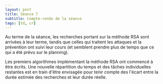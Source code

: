 ```yaml
---
layout: post
title: Séance 7
subtitle: Compte-rendu de la séance
tags: [td, cr]
---
```


Au terme de la séance, les recherches portant sur la méthode RSA sont arrivées à leur terme, tandis que celles qui traitent les attaques et la prévention ont suivi leur cours (et semblent prendre plus de temps que ce qui a été prévu sur le planning).

Les premiers algorithmes implémentant la méthode RSA ont commencé à être écrits. Une nouvelle répartition du temps et des tâches individuelles restantes est en train d'être envisagée pour tenir compte des l'écart entre la durée estimée des recherches et leur durée réelle.
